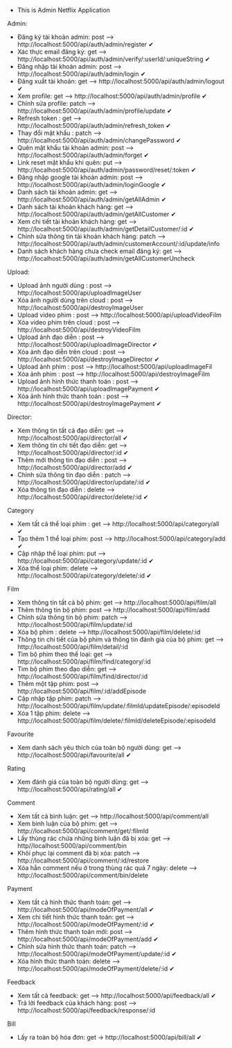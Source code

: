 - This is Admin Netflix Application

Admin:
- Đăng ký tài khoản admin: post --> http://localhost:5000/api/auth/admin/register ✔
- Xác thực email đăng ký: get --> http://localhost:5000/api/auth/admin/verify/:userId/:uniqueString ✔
- Đăng nhập tài khoản admin: post --> http://localhost:5000/api/auth/admin/login ✔
- Đăng xuất tài khoản: get --> http://localhost:5000/api/auth/admin/logout ✔
- Xem profile: get --> http://localhost:5000/api/auth/admin/profile ✔
- Chỉnh sửa profile: patch --> http://localhost:5000/api/auth/admin/profile/update ✔
- Refresh token : get --> http://localhost:5000/api/auth/admin/refresh_token ✔
- Thay đổi mật khẩu : patch --> http://localhost:5000/api/auth/admin/changePassword ✔
- Quên mật khẩu tài khoản admin: post --> http://localhost:5000/api/auth/admin/forget ✔
- Link reset mật khẩu khi quên: put --> http://localhost:5000/api/auth/admin/password/reset/:token ✔
- Đăng nhập google tài khoản admin: post --> http://localhost:5000/api/auth/admin/loginGoogle ✔
- Danh sách tài khoản admin: get --> http://localhost:5000/api/auth/admin/getAllAdmin ✔
- Danh sách tài khoản khách hàng: get --> http://localhost:5000/api/auth/admin/getAllCustomer ✔
- Xem chi tiết tài khoản khách hàng: get --> http://localhost:5000/api/auth/admin/getDetailCustomer/:id ✔
- Chỉnh sửa thông tin tài khoản khách hàng: patch --> http://localhost:5000/api/auth/admin/customerAccount/:id/update/info
- Danh sách khách hàng chưa check email đăng ký: get --> http://localhost:5000/api/auth/admin/getAllCustomerUncheck

Upload:
- Upload ảnh người dùng : post --> http://localhost:5000/api/uploadImageUser
- Xóa ảnh người dùng trên cloud : post --> http://localhost:5000/api/destroyImageUser
- Upload video phim : post --> http://localhost:5000/api/uploadVideoFilm
- Xóa video phim trên cloud : post --> http://localhost:5000/api/destroyVideoFilm
- Upload ảnh đạo diễn : post --> http://localhost:5000/api/uploadImageDirector ✔
- Xóa ảnh đạo diễn trên cloud : post --> http://localhost:5000/api/destroyImageDirector ✔
- Upload ảnh phim : post --> http://localhost:5000/api/uploadImageFil
- Xóa ảnh phim : post --> http://localhost:5000/api/destroyImageFilm
- Upload ảnh hình thức thanh toán : post --> http://localhost:5000/api/uploadImagePayment ✔
- Xóa ảnh hình thức thanh toán : post --> http://localhost:5000/api/destroyImagePayment ✔

Director:
- Xem thông tin tất cả đạo diễn: get --> http://localhost:5000/api/director/all ✔
- Xem thông tin chi tiết đạo diễn: get --> http://localhost:5000/api/director/:id ✔
- Thêm mới thông tin đạo diễn : post --> http://localhost:5000/api/director/add ✔
- Chỉnh sửa thông tin đạo diễn : patch --> http://localhost:5000/api/director/update/:id ✔
- Xóa thông tin đạo diễn : delete --> http://localhost:5000/api/director/delete/:id ✔

Category
- Xem tất cả thể loại phim : get --> http://localhost:5000/api/category/all ✔
- Tạo thêm 1 thể loại phim: post --> http://localhost:5000/api/category/add ✔
- Cập nhập thể loại phim: put --> http://localhost:5000/api/category/update/:id ✔
- Xóa thể loại phim: delete --> http://localhost:5000/api/category/delete/:id ✔

Film
- Xem thông tin tất cả bộ phim: get --> http://localhost:5000/api/film/all
- Thêm thông tin bộ phim: post --> http://localhost:5000/api/film/add
- Chỉnh sửa thông tin bộ phim: patch --> http://localhost:5000/api/film/update/:id
- Xóa bộ phim : delete --> http://localhost:5000/api/film/delete/:id
- Thông tin chi tiết của bộ phim và thông tin đánh giá của bộ phim: get --> http://localhost:5000/api/film/detail/:id
- Tìm bộ phim theo thể loại: get --> http://localhost:5000/api/film/find/category/:id
- Tìm bộ phim theo đạo diễn: get --> http://localhost:5000/api/film/find/director/:id
- Thêm một tập phim: post --> http://localhost:5000/api/film/:id/addEpisode
- Cập nhập tập phim: patch --> http://localhost:5000/api/film/update/:filmId/updateEpisode/:episodeId
- Xóa 1 tập phim: delete --> http://localhost:5000/api/film/delete/:filmId/deleteEpisode/:episodeId

Favourite 
- Xem danh sách yêu thích của toàn bộ người dùng: get --> http://localhost:5000/api/favourite/all ✔
 
Rating
- Xem đánh giá của toàn bộ người dùng: get --> http://localhost:5000/api/rating/all ✔
  
Comment
- Xem tất cả bình luận: get --> http://localhost:5000/api/comment/all
- Xem bình luận của bộ phim: get --> http://localhost:5000/api/comment/get/:filmId
- Lấy thùng rác chứa những bình luận đã bị xóa: get --> http//localhost:5000/api/comment/bin
- Khôi phục lại comment đã bị xóa: patch --> http://localhost:5000/api/comment/:id/restore
- Xóa hẳn comment nếu ở trong thùng rác quá 7 ngày: delete --> http://localhost:5000/api/comment/bin/delete

Payment
- Xem tất cả hình thức thanh toán: get --> http://localhost:5000/api/modeOfPayment/all ✔
- Xem chi tiết hình thức thanh toán: get --> http://localhost:5000/api/modeOfPayment/:id ✔ 
- Thêm hình thức thanh toán mới: post --> http://localhost:5000/api/modeOfPayment/add ✔
- Chỉnh sửa hình thức thanh toán: patch --> http://localhost:5000/api/modeOfPayment/update/:id ✔
- Xóa hình thức thanh toán: delete --> http://localhost:5000/api/modeOfPayment/delete/:id ✔

Feedback
- Xem tất cả feedback: get --> http://localhost:5000/api/feedback/all ✔
- Trả lời feedback của khách hàng: post --> http://localhost:5000/api/feedback/response/:id

Bill
- Lấy ra toàn bộ hóa đơn: get -> http://localhost:5000/api/bill/all ✔
